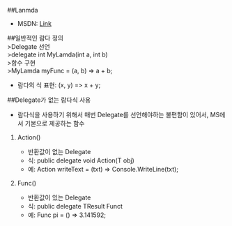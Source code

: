 ##Lanmda
- MSDN: [Link](https://msdn.microsoft.com/ko-kr/library/bb397687.aspx)

##일반적인 람다 정의<br>
    >Delegate 선언<br>
    >delegate int MyLamda(int a, int b)<br>
    >함수 구현<br>
    >MyLamda myFunc = (a, b) => a + b;<br>

- 람다의 식 표현: (x, y) => x + y;

##Delegate가 없는 람다식 사용
- 람다식을 사용하기 위해서 매번 Delegate를 선언해야하는 불편함이 있어서, MS에서 기본으로 제공하는 함수
1. Action()
    - 반환값이 없는 Delegate
    - 식: public delegate void Action<T>(T obj)
    - 예: Action<string> writeText = (txt) => Console.WriteLine(txt);

2. Func() 
    - 반환값이 있는 Delegate
    - 식: public delegate TResult Funct<TResult>
    - 예: Func<double> pi = () => 3.141592;

    